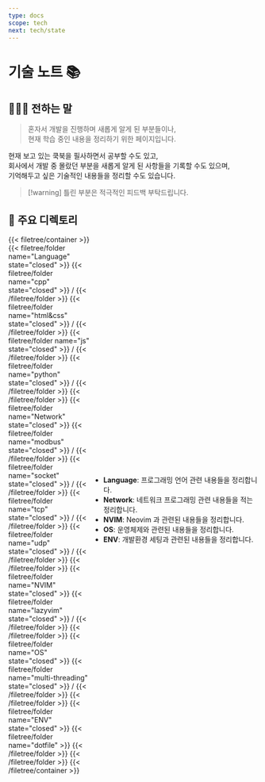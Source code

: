```yaml
---
type: docs
scope: tech
next: tech/state
---
```


# 기술 노트 📚

## 👨🏻‍💻 전하는 말

> 혼자서 개발을 진행하며 새롭게 알게 된 부분들이나,  
> 현재 학습 중인 내용을 정리하기 위한 페이지입니다.

현재 보고 있는 쿡북을 필사하면서 공부할 수도 있고,  
회사에서 개발 중 몰랐던 부분을 새롭게 알게 된 사항들을 기록할 수도 있으며,  
기억해두고 싶은 기술적인 내용들을 정리할 수도 있습니다.

> [!warning] 틀린 부분은 적극적인 피드백 부탁드립니다.

## 📌 주요 디렉토리

  <!-- 왼쪽: File Tree -->
<div style="display: flex; justify-content: space-between; align-items: center;">
  <div style="flex: 1; display: flex; flex-direction: column; height: 100%;">
    {{< filetree/container >}}
    {{< filetree/folder name="Language" state="closed" >}}
    {{< filetree/folder name="cpp" state="closed" >}} /
    {{< /filetree/folder >}}
    {{< filetree/folder name="html&css" state="closed" >}} /
    {{< /filetree/folder >}}
    {{< filetree/folder name="js" state="closed" >}} /
    {{< /filetree/folder >}}
    {{< filetree/folder name="python" state="closed" >}} /
    {{< /filetree/folder >}}
    {{< /filetree/folder >}}
    {{< filetree/folder name="Network" state="closed" >}}
    {{< filetree/folder name="modbus" state="closed" >}} /
    {{< /filetree/folder >}}
    {{< filetree/folder name="socket" state="closed" >}} /
    {{< /filetree/folder >}}
    {{< filetree/folder name="tcp" state="closed" >}} /
    {{< /filetree/folder >}}
    {{< filetree/folder name="udp" state="closed" >}} /
    {{< /filetree/folder >}}
    {{< /filetree/folder >}}
    {{< filetree/folder name="NVIM" state="closed" >}}
    {{< filetree/folder name="lazyvim" state="closed" >}} /
    {{< /filetree/folder >}}
    {{< /filetree/folder >}}
    {{< filetree/folder name="OS" state="closed" >}}
    {{< filetree/folder name="multi-threading" state="closed" >}} /
    {{< /filetree/folder >}}
    {{< /filetree/folder >}}
    {{< filetree/folder name="ENV" state="closed" >}}
    {{< filetree/folder name="dotfile" >}}
    {{< /filetree/folder >}}
    {{< /filetree/folder >}}
    {{< /filetree/container >}}
  </div>
  
  <!-- 오른쪽: 설명 -->
  <div style="flex: 2; display: flex; flex-direction: column; height: 100%;">
    <ul> <br> 
      <li><strong>Language</strong>: 프로그래밍 언어 관련 내용들을 정리합니다.</li>
      <li><strong>Network</strong>: 네트워크 프로그래밍 관련 내용들을 적는 정리합니다. </li> 
      <li><strong>NVIM</strong>: Neovim 과 관련된 내용들을 정리합니다.  </li>
      <li><strong>OS</strong>: 운영체제와 관련된 내용들을 정리합니다.  </li>
      <li><strong>ENV</strong>: 개발환경 세팅과 관련된 내용들을 정리합니다.  </li>
    </ul>
  </div>
</div>
